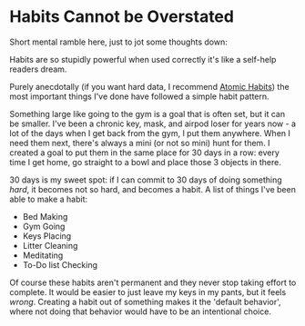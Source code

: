 # Habits Cannot be Overstated

Short mental ramble here, just to jot some thoughts down:

Habits are so stupidly powerful when used correctly it's like a self-help readers dream.

Purely anecdotally (if you want hard data, I recommend [Atomic Habits](https://jamesclear.com/atomic-habits)) the most important things I've done have followed a simple habit pattern.

Something large like going to the gym is a goal that is often set, but it can be smaller. I've been a chronic key, mask, and airpod loser for years now - a lot of the days when I get back from the gym, I put them anywhere. When I need them next, there's always a mini (or not so mini) hunt for them. I created a goal to put them in the same place for 30 days in a row: every time I get home, go straight to a bowl and place those 3 objects in there. 

30 days is my sweet spot: if I can commit to 30 days of doing something _hard_, it becomes not so hard, and becomes a habit. A list of things I've been able to make a habit:

- Bed Making
- Gym Going
- Keys Placing
- Litter Cleaning
- Meditating
- To-Do list Checking

Of course these habits aren't permanent and they never stop taking effort to complete. It would be easier to just leave my keys in my pants, but it feels _wrong_. Creating a habit out of something makes it the 'default behavior', where not doing that behavior would have to be an intentional choice. 
